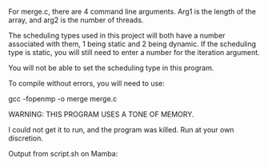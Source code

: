 For merge.c, there are 4 command line arguments. Arg1 is the length of the array, and arg2 is the number of threads.

The scheduling types used in this project will both have a number associated with them, 1 being static and 2 being dynamic. If the scheduling type is static,
you will still need to enter a number for the iteration argument.

You will not be able to set the scheduling type in this program.

To compile without errors, you will need to use:

gcc -fopenmp -o merge merge.c

WARNING: THIS PROGRAM USES A TONE OF MEMORY.

I could not get it to run, and the program was killed. Run at your own discretion.

Output from script.sh on Mamba:

